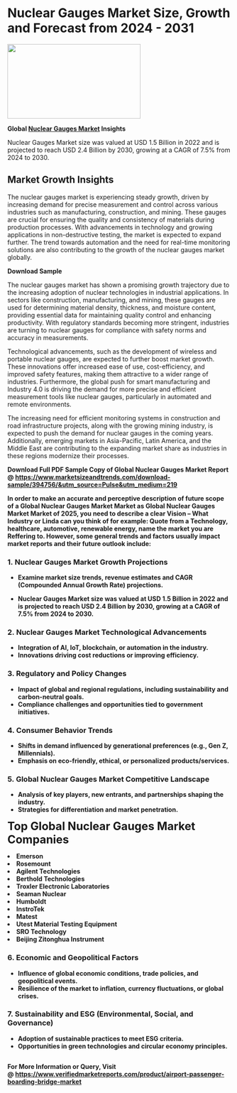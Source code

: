 <H1>Nuclear Gauges Market Size, Growth and Forecast from 2024 - 2031</H1><img class="aligncenter size-medium wp-image-584254" src="https://thirdeyenews.in/wp-content/uploads/2024/09/Global-Market-Research-300x168.jpeg" alt="" width="300" height="168" /><p><strong>Global&nbsp;<a href="https://www.marketsizeandtrends.com/download-sample/394756/&amp;utm_source=Pulse&amp;utm_medium=219">Nuclear Gauges Market</a> Insights</strong></p><p>Nuclear Gauges Market size was valued at USD 1.5 Billion in 2022 and is projected to reach USD 2.4 Billion by 2030, growing at a CAGR of 7.5% from 2024 to 2030.</p><p><h2>Market Growth Insights</h2> <p>The nuclear gauges market is experiencing steady growth, driven by increasing demand for precise measurement and control across various industries such as manufacturing, construction, and mining. These gauges are crucial for ensuring the quality and consistency of materials during production processes. With advancements in technology and growing applications in non-destructive testing, the market is expected to expand further. The trend towards automation and the need for real-time monitoring solutions are also contributing to the growth of the nuclear gauges market globally.</p> <p><strong>Download Sample</strong></p> <p>The nuclear gauges market has shown a promising growth trajectory due to the increasing adoption of nuclear technologies in industrial applications. In sectors like construction, manufacturing, and mining, these gauges are used for determining material density, thickness, and moisture content, providing essential data for maintaining quality control and enhancing productivity. With regulatory standards becoming more stringent, industries are turning to nuclear gauges for compliance with safety norms and accuracy in measurements.</p> <p>Technological advancements, such as the development of wireless and portable nuclear gauges, are expected to further boost market growth. These innovations offer increased ease of use, cost-efficiency, and improved safety features, making them attractive to a wider range of industries. Furthermore, the global push for smart manufacturing and Industry 4.0 is driving the demand for more precise and efficient measurement tools like nuclear gauges, particularly in automated and remote environments.</p> <p>The increasing need for efficient monitoring systems in construction and road infrastructure projects, along with the growing mining industry, is expected to push the demand for nuclear gauges in the coming years. Additionally, emerging markets in Asia-Pacific, Latin America, and the Middle East are contributing to the expanding market share as industries in these regions modernize their processes.</p> <p><strong></p><p><span class=""><strong>Download Full PDF Sample Copy of Global Nuclear Gauges Market Report</strong> @ <a href="https://www.marketsizeandtrends.com/download-sample/394756/&amp;utm_source=Pulse&amp;utm_medium=219" target="_blank">https://www.marketsizeandtrends.com/download-sample/394756/&amp;utm_source=Pulse&amp;utm_medium=219</a></span></p><p>In order to make an accurate and perceptive description of future scope of a Global&nbsp;Nuclear Gauges Market Market as Global&nbsp;Nuclear Gauges Market Market of 2025, you need to describe a clear Vision &ndash; What Industry or Linda can you think of for example: Quote from a Technology, healthcare, automotive, renewable energy, name the market you are Reffering to. However, some general trends and factors usually impact market reports and their future outlook include:</p><h3>1.&nbsp;<strong>Nuclear Gauges Market Growth Projections</strong></h3><ul><li>Examine market size trends, revenue estimates and CAGR (Compounded Annual Growth Rate) projections.</li><li><p>Nuclear Gauges Market size was valued at USD 1.5 Billion in 2022 and is projected to reach USD 2.4 Billion by 2030, growing at a CAGR of 7.5% from 2024 to 2030.</p></li></ul><h3>2.&nbsp;<strong>Nuclear Gauges Market Technological Advancements</strong></h3><ul><li>Integration of AI, IoT, blockchain, or automation in the industry.</li><li>Innovations driving cost reductions or improving efficiency.</li></ul><h3>3.&nbsp;<strong>Regulatory and Policy Changes</strong></h3><ul><li>Impact of global and regional regulations, including sustainability and carbon-neutral goals.</li><li>Compliance challenges and opportunities tied to government initiatives.</li></ul><h3>4.&nbsp;<strong>Consumer Behavior Trends</strong></h3><ul><li>Shifts in demand influenced by generational preferences (e.g., Gen Z, Millennials).</li><li>Emphasis on eco-friendly, ethical, or personalized products/services.</li></ul><h3>5.&nbsp;<strong>Global Nuclear Gauges Market Competitive Landscape</strong></h3><ul><li>Analysis of key players, new entrants, and partnerships shaping the industry.</li><li>Strategies for differentiation and market penetration.</li></ul><p data-pm-slice="1 1 []"><span style="color: inherit; font-family: inherit; font-size: 25px;">Top Global Nuclear Gauges Market Companies</span></p><div class="" data-test-id=""><p><li>Emerson</li><li> Rosemount</li><li> Agilent Technologies</li><li> Berthold Technologies</li><li> Troxler Electronic Laboratories</li><li> Seaman Nuclear</li><li> Humboldt</li><li> InstroTek</li><li> Matest</li><li> Utest Material Testing Equipment</li><li> SRO Technology</li><li> Beijing Zitonghua Instrument</li></p></div><h3>6.&nbsp;<strong>Economic and Geopolitical Factors</strong></h3><ul><li>Influence of global economic conditions, trade policies, and geopolitical events.</li><li>Resilience of the market to inflation, currency fluctuations, or global crises.</li></ul><h3>7.&nbsp;<strong>Sustainability and ESG (Environmental, Social, and Governance)</strong></h3><ul><li>Adoption of sustainable practices to meet ESG criteria.</li><li>Opportunities in green technologies and circular economy principles.</li></ul><h2><strong style="font-size: 14px;">For More Information or Query, Visit @&nbsp;</strong><a style="background-color: #ffffff; font-size: 14px;" href="https://www.marketsizeandtrends.com/report/nuclear-gauges-market/" target="_blank">https://www.verifiedmarketreports.com/product/airport-passenger-boarding-bridge-market</a></h2>
